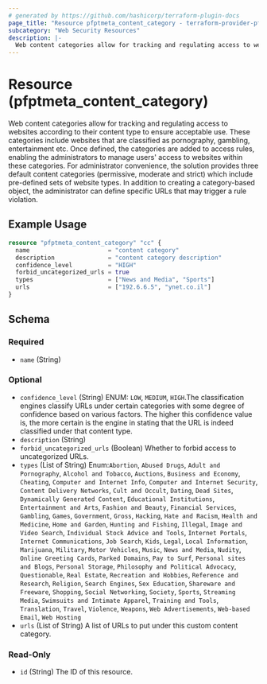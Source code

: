 ```yaml
---
# generated by https://github.com/hashicorp/terraform-plugin-docs
page_title: "Resource pfptmeta_content_category - terraform-provider-pfptmeta"
subcategory: "Web Security Resources"
description: |-
  Web content categories allow for tracking and regulating access to websites according to their content type to ensure acceptable use. These categories include websites that are classified as pornography, gambling, entertainment etc. Once defined, the categories are added to access rules, enabling the administrators to manage users' access to websites within these categories. For administrator convenience, the solution provides three default content categories (permissive, moderate and strict) which include pre-defined sets of website types. In addition to creating a category-based object, the administrator can define specific URLs that may trigger a rule violation.
---
```


# Resource (pfptmeta_content_category)

Web content categories allow for tracking and regulating access to websites according to their content type to ensure acceptable use. These categories include websites that are classified as pornography, gambling, entertainment etc. Once defined, the categories are added to access rules, enabling the administrators to manage users' access to websites within these categories. For administrator convenience, the solution provides three default content categories (permissive, moderate and strict) which include pre-defined sets of website types. In addition to creating a category-based object, the administrator can define specific URLs that may trigger a rule violation.

## Example Usage

```terraform
resource "pfptmeta_content_category" "cc" {
  name                      = "content category"
  description               = "content category description"
  confidence_level          = "HIGH"
  forbid_uncategorized_urls = true
  types                     = ["News and Media", "Sports"]
  urls                      = ["192.6.6.5", "ynet.co.il"]
}
```

<!-- schema generated by tfplugindocs -->
## Schema

### Required

- `name` (String)

### Optional

- `confidence_level` (String) ENUM: `LOW`, `MEDIUM`, `HIGH`.The classification engines classify URLs under certain categories with some degree of confidence based on various factors. The higher this confidence value is, the more certain is the engine in stating that the URL is indeed classified under that content type.
- `description` (String)
- `forbid_uncategorized_urls` (Boolean) Whether to forbid access to uncategorized URLs.
- `types` (List of String) Enum:`Abortion`, `Abused Drugs`, `Adult and Pornography`, `Alcohol and Tobacco`, `Auctions`, `Business and Economy`, `Cheating`, `Computer and Internet Info`, `Computer and Internet Security`, `Content Delivery Networks`, `Cult and Occult`, `Dating`, `Dead Sites`, `Dynamically Generated Content`, `Educational Institutions`, `Entertainment and Arts`, `Fashion and Beauty`, `Financial Services`, `Gambling`, `Games`, `Government`, `Gross`, `Hacking`, `Hate and Racism`, `Health and Medicine`, `Home and Garden`, `Hunting and Fishing`, `Illegal`, `Image and Video Search`, `Individual Stock Advice and Tools`, `Internet Portals`, `Internet Communications`, `Job Search`, `Kids`, `Legal`, `Local Information`, `Marijuana`, `Military`, `Motor Vehicles`, `Music`, `News and Media`, `Nudity`, `Online Greeting Cards`, `Parked Domains`, `Pay to Surf`, `Personal sites and Blogs`, `Personal Storage`, `Philosophy and Political Advocacy`, `Questionable`, `Real Estate`, `Recreation and Hobbies`, `Reference and Research`, `Religion`, `Search Engines`, `Sex Education`, `Shareware and Freeware`, `Shopping`, `Social Networking`, `Society`, `Sports`, `Streaming Media`, `Swimsuits and Intimate Apparel`, `Training and Tools`, `Translation`, `Travel`, `Violence`, `Weapons`, `Web Advertisements`, `Web-based Email`, `Web Hosting`
- `urls` (List of String) A list of URLs to put under this custom content category.

### Read-Only

- `id` (String) The ID of this resource.
